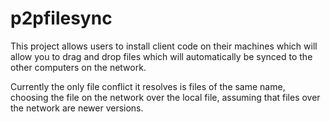 # p2pfilesync
This project allows users to install client code on their machines which will allow you to drag and drop files which will automatically be synced to the other computers on the network.

Currently the only file conflict it resolves is files of the same name, choosing the file on the network over the local file, assuming that files over the network are newer versions.
